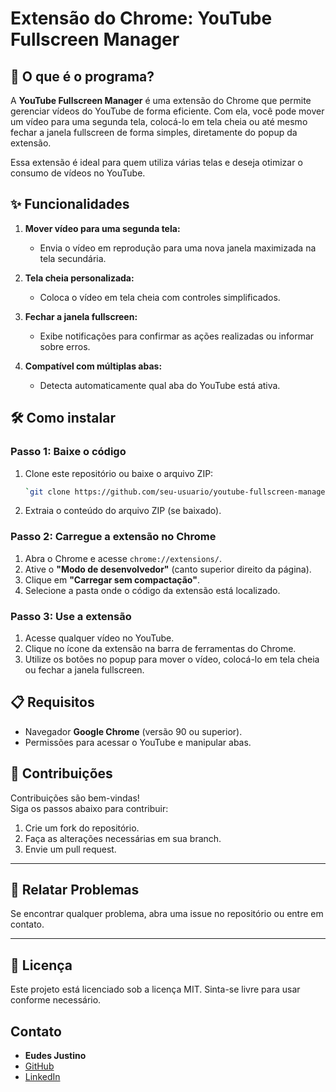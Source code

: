 
# Extensão do Chrome: YouTube Fullscreen Manager
 

## 📖 **O que é o programa?**

  

A **YouTube Fullscreen Manager** é uma extensão do Chrome que permite gerenciar vídeos do YouTube de forma eficiente. Com ela, você pode mover um vídeo para uma segunda tela, colocá-lo em tela cheia ou até mesmo fechar a janela fullscreen de forma simples, diretamente do popup da extensão.

Essa extensão é ideal para quem utiliza várias telas e deseja otimizar o consumo de vídeos no YouTube.

## ✨ **Funcionalidades**

1.  **Mover vídeo para uma segunda tela:**
    
    -   Envia o vídeo em reprodução para uma nova janela maximizada na tela secundária.
2.  **Tela cheia personalizada:**
    
    -   Coloca o vídeo em tela cheia com controles simplificados.
3.  **Fechar a janela fullscreen:**    
    
    -   Exibe notificações para confirmar as ações realizadas ou informar sobre erros.
4.  **Compatível com múltiplas abas:**
    
    -   Detecta automaticamente qual aba do YouTube está ativa.

## 🛠 **Como instalar**

### **Passo 1: Baixe o código**

1.  Clone este repositório ou baixe o arquivo ZIP:
    
    ````bash    
    `git clone https://github.com/seu-usuario/youtube-fullscreen-manager.git` 
    
2.  Extraia o conteúdo do arquivo ZIP (se baixado).

### **Passo 2: Carregue a extensão no Chrome**

1.  Abra o Chrome e acesse `chrome://extensions/`.
2.  Ative o **"Modo de desenvolvedor"** (canto superior direito da página).
3.  Clique em **"Carregar sem compactação"**.
4.  Selecione a pasta onde o código da extensão está localizado.

### **Passo 3: Use a extensão**

1.  Acesse qualquer vídeo no YouTube.
2.  Clique no ícone da extensão na barra de ferramentas do Chrome.
3.  Utilize os botões no popup para mover o vídeo, colocá-lo em tela cheia ou fechar a janela fullscreen.

## 📋 **Requisitos**

-   Navegador **Google Chrome** (versão 90 ou superior).
-   Permissões para acessar o YouTube e manipular abas.

## 🤝 **Contribuições**

Contribuições são bem-vindas!  
Siga os passos abaixo para contribuir:

1.  Crie um fork do repositório.
2.  Faça as alterações necessárias em sua branch.
3.  Envie um pull request.

----------

## 🐞 **Relatar Problemas**

Se encontrar qualquer problema, abra uma issue no repositório ou entre em contato.

----------

## 📜 **Licença**

Este projeto está licenciado sob a licença MIT. Sinta-se livre para usar conforme necessário.

## Contato

-   **Eudes Justino**
-   [GitHub](https://github.com/eudesjustino)
-   [LinkedIn](https://www.linkedin.com/in/eudesjustino/)
    
